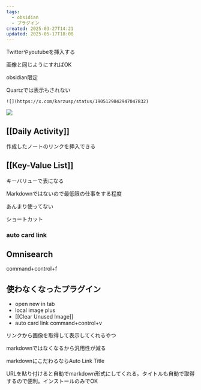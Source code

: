 ```yaml
---
tags:
  - obsidian
  - プラグイン
created: 2025-03-27T14:21
updated: 2025-05-17T18:00
---
```

Twitterやyoutubeを挿入する

画像と同じようにすればOK


obsidian限定

Quartzでは表示もされない

```
![](https://x.com/karzusp/status/1905129842947047832)
```

![](https://x.com/karzusp/status/1905129842947047832)


## [[Daily Activity]]

作成したノートのリンクを挿入できる

## [[Key-Value List]]

キーバリューで表になる

Markdownではないので最低限の仕事をする程度

あんまり使ってない


ショートカット

### auto card link


## Omnisearch

command+control+f

## 使わなくなったプラグイン

* open new in tab
* local image plus
* [[Clear Unused Image]]
* auto card link
command+control+v

リンクから画像を取得して表示してくれるやつ

markdownではなくなるから汎用性が減る

markdownにこだわるならAuto Link Title

URLを貼り付けると自動でmarkdown形式にしてくれる。タイトルも自動で取得するので便利。インストールのみでOK





